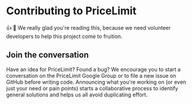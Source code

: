 # Contributing to PriceLimit

:+1: :tada: We really glad you're reading this, because we need volunteer developers to help this project come to fruition.


## Join the conversation

Have an idea for PriceLimit? Found a bug? We encourage you to start a conversation on the PriceLimit Google Group or to file a new issue on GitHub before writing code. Announcing what you're working on (or even just your need or pain points) starts a collaborative process to identify general solutions and helps us all avoid duplicating effort. 

